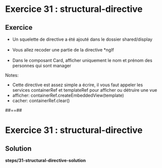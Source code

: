 <!-- .slide: class="exercice" -->
# Exercice 31 : structural-directive
## Exercice<br>
- Un squelette de directive a été ajouté dans le dossier shared/display<br><br>
- Vous allez recoder une partie de la directive *ngIf<br><br>
- Dans le composant Card, afficher uniquement le nom et prénom des personnes qui sont manager

Notes:
- Cette directive est assez simple a écrire, il vous faut appeler les services containerRef et templateRef pour afficher ou détruire une vue
- afficher: containerRef.createEmbeddedView(template)
- cacher: containerRef.clear()

##==##

<!-- .slide: class="full-center exercice" -->
# Exercice 31 : structural-directive
## Solution
__steps/31-structural-directive-solution__

